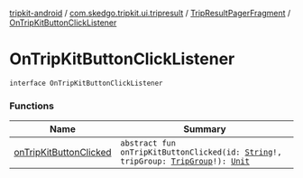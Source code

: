 [tripkit-android](../../../index.md) / [com.skedgo.tripkit.ui.tripresult](../../index.md) / [TripResultPagerFragment](../index.md) / [OnTripKitButtonClickListener](./index.md)

# OnTripKitButtonClickListener

`interface OnTripKitButtonClickListener`

### Functions

| Name | Summary |
|---|---|
| [onTripKitButtonClicked](on-trip-kit-button-clicked.md) | `abstract fun onTripKitButtonClicked(id: `[`String`](https://kotlinlang.org/api/latest/jvm/stdlib/kotlin/-string/index.html)`!, tripGroup: `[`TripGroup`](../../../com.skedgo.tripkit.routing/-trip-group/index.md)`!): `[`Unit`](https://kotlinlang.org/api/latest/jvm/stdlib/kotlin/-unit/index.html) |
